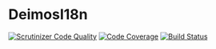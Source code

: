 # DeimosI18n

[![Scrutinizer Code Quality](https://scrutinizer-ci.com/g/REZ1DENT3/DeimosI18n/badges/quality-score.png?b=master)](https://scrutinizer-ci.com/g/REZ1DENT3/DeimosI18n/?branch=master)
[![Code Coverage](https://scrutinizer-ci.com/g/REZ1DENT3/DeimosI18n/badges/coverage.png?b=master)](https://scrutinizer-ci.com/g/REZ1DENT3/DeimosI18n/?branch=master)
[![Build Status](https://scrutinizer-ci.com/g/REZ1DENT3/DeimosI18n/badges/build.png?b=master)](https://scrutinizer-ci.com/g/REZ1DENT3/DeimosI18n/build-status/master)
